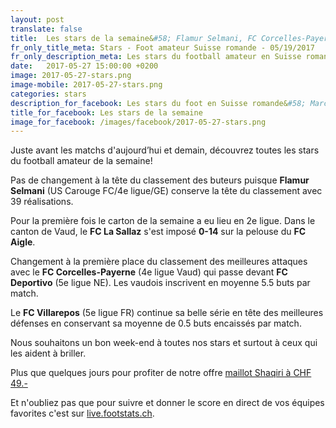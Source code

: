 ```yaml
---
layout: post
translate: false
title:  Les stars de la semaine&#58; Flamur Selmani, FC Corcelles-Payerne, FC Villarepos et FC La Sallaz
fr_only_title_meta: Stars - Foot amateur Suisse romande - 05/19/2017
fr_only_description_meta: Les stars du football amateur en Suisse romande de la 2e à la 5e ligue - 05/27/2017
date:   2017-05-27 15:00:00 +0200
image: 2017-05-27-stars.png
image-mobile: 2017-05-27-stars.png
categories: stars
description_for_facebook: Les stars du foot en Suisse romande&#58; Marc Dufey, FC Corcelles-Payerne, FC Villarepos et FC La Sallaz
title_for_facebook: Les stars de la semaine
image_for_facebook: /images/facebook/2017-05-27-stars.png
---
```

Juste avant les matchs d'aujourd’hui et demain, découvrez toutes les stars du football amateur de la semaine!

Pas de changement à la tête du classement des buteurs puisque __Flamur Selmani__ (US Carouge FC/4e ligue/GE) conserve la tête du classement avec 39 réalisations.

Pour la première fois le carton de la semaine a eu lieu en 2e ligue. Dans le canton de Vaud, le __FC La Sallaz__ s'est imposé __0-14__ sur la pelouse du __FC Aigle__.

Changement à la première place du classement des meilleures attaques avec le __FC Corcelles-Payerne__ (4e ligue Vaud) qui passe devant __FC Deportivo__ (5e ligue NE). Les vaudois inscrivent en moyenne 5.5 buts par match.

Le __FC Villarepos__ (5e ligue FR) continue sa belle série en tête des meilleures défenses en conservant sa moyenne de 0.5 buts encaissés par match.

Nous souhaitons un bon week-end à toutes nos stars et surtout à ceux qui les aident à briller.

Plus que quelques jours pour profiter de notre offre <a href='https://www.footstats.ch/shop'>maillot Shaqiri à CHF 49.-</a>

Et n'oubliez pas que pour suivre et donner le score en direct de vos équipes favorites c'est sur <a href='http://live.footstats.ch'>live.footstats.ch</a>.